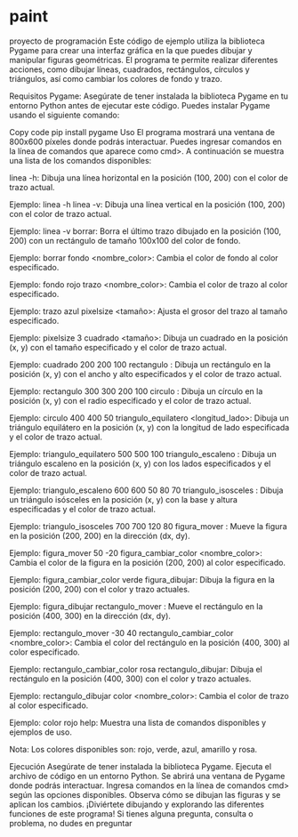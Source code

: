 # paint
proyecto de programación 
Este código de ejemplo utiliza la biblioteca Pygame para crear una interfaz gráfica en la que puedes dibujar y manipular figuras geométricas. El programa te permite realizar diferentes acciones, como dibujar líneas, cuadrados, rectángulos, círculos y triángulos, así como cambiar los colores de fondo y trazo.

Requisitos
Pygame: Asegúrate de tener instalada la biblioteca Pygame en tu entorno Python antes de ejecutar este código. Puedes instalar Pygame usando el siguiente comando:

Copy code
pip install pygame
Uso
El programa mostrará una ventana de 800x600 píxeles donde podrás interactuar. Puedes ingresar comandos en la línea de comandos que aparece como cmd>. A continuación se muestra una lista de los comandos disponibles:

linea -h: Dibuja una línea horizontal en la posición (100, 200) con el color de trazo actual.

Ejemplo: linea -h
linea -v: Dibuja una línea vertical en la posición (100, 200) con el color de trazo actual.

Ejemplo: linea -v
borrar: Borra el último trazo dibujado en la posición (100, 200) con un rectángulo de tamaño 100x100 del color de fondo.

Ejemplo: borrar
fondo <nombre_color>: Cambia el color de fondo al color especificado.

Ejemplo: fondo rojo
trazo <nombre_color>: Cambia el color de trazo al color especificado.

Ejemplo: trazo azul
pixelsize <tamaño>: Ajusta el grosor del trazo al tamaño especificado.

Ejemplo: pixelsize 3
cuadrado <x> <y> <tamaño>: Dibuja un cuadrado en la posición (x, y) con el tamaño especificado y el color de trazo actual.

Ejemplo: cuadrado 200 200 100
rectangulo <x> <y> <ancho> <alto>: Dibuja un rectángulo en la posición (x, y) con el ancho y alto especificados y el color de trazo actual.

Ejemplo: rectangulo 300 300 200 100
circulo <x> <y> <radio>: Dibuja un círculo en la posición (x, y) con el radio especificado y el color de trazo actual.

Ejemplo: circulo 400 400 50
triangulo_equilatero <x> <y> <longitud_lado>: Dibuja un triángulo equilátero en la posición (x, y) con la longitud de lado especificada y el color de trazo actual.

Ejemplo: triangulo_equilatero 500 500 100
triangulo_escaleno <x> <y> <lado1> <lado2> <lado3>: Dibuja un triángulo escaleno en la posición (x, y) con los lados especificados y el color de trazo actual.

Ejemplo: triangulo_escaleno 600 600 50 80 70
triangulo_isosceles <x> <y> <base> <altura>: Dibuja un triángulo isósceles en la posición (x, y) con la base y altura especificadas y el color de trazo actual.

Ejemplo: triangulo_isosceles 700 700 120 80
figura_mover <dx> <dy>: Mueve la figura en la posición (200, 200) en la dirección (dx, dy).

Ejemplo: figura_mover 50 -20
figura_cambiar_color <nombre_color>: Cambia el color de la figura en la posición (200, 200) al color especificado.

Ejemplo: figura_cambiar_color verde
figura_dibujar: Dibuja la figura en la posición (200, 200) con el color y trazo actuales.

Ejemplo: figura_dibujar
rectangulo_mover <dx> <dy>: Mueve el rectángulo en la posición (400, 300) en la dirección (dx, dy).

Ejemplo: rectangulo_mover -30 40
rectangulo_cambiar_color <nombre_color>: Cambia el color del rectángulo en la posición (400, 300) al color especificado.

Ejemplo: rectangulo_cambiar_color rosa
rectangulo_dibujar: Dibuja el rectángulo en la posición (400, 300) con el color y trazo actuales.

Ejemplo: rectangulo_dibujar
color <nombre_color>: Cambia el color de trazo al color especificado.

Ejemplo: color rojo
help: Muestra una lista de comandos disponibles y ejemplos de uso.

Nota: Los colores disponibles son: rojo, verde, azul, amarillo y rosa.

Ejecución
Asegúrate de tener instalada la biblioteca Pygame.
Ejecuta el archivo de código en un entorno Python.
Se abrirá una ventana de Pygame donde podrás interactuar.
Ingresa comandos en la línea de comandos cmd> según las opciones disponibles.
Observa cómo se dibujan las figuras y se aplican los cambios.
¡Diviértete dibujando y explorando las diferentes funciones de este programa! Si tienes alguna pregunta, consulta o problema, no dudes en preguntar
